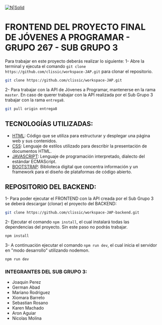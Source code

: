 [![N|Solid](https://jovenesaprogramar.edu.uy/storage/app/media/logo-jap-2022.svg)](https://jovenesaprogramar.edu.uy/)

# FRONTEND DEL PROYECTO FINAL DE JÓVENES A PROGRAMAR - GRUPO 267 - SUB GRUPO 3

Para trabajar en este proyecto deberás realizar lo siguiente:
1- Abre la terminal y ejecuta el comando `git clone https://github.com/clissic/workspace-JAP.git` para clonar el repositorio.

```sh
git clone https://github.com/clissic/workspace-JAP.git
```

2- Para trabajar con la API de Jóvenes a Programar, mantenerse en la rama `master`. En caso de querer trabajar con la API realizada por el Sub Grupo 3 trabajar con la rama `entrega8`.

```sh
git pull origin entrega8
```

## TECNOLOGÍAS UTILIZADAS:

- [HTML](https://developer.mozilla.org/es/docs/Web/HTML): Código que se utiliza para estructurar y desplegar una página web y sus contenidos.
- [CSS](https://developer.mozilla.org/es/docs/Web/CSS): Lenguaje de estilos utilizado para describir la presentación de documentos HTML.
- [JAVASCRIPT](https://developer.mozilla.org/es/docs/Web/JavaScript): Lenguaje de programación interpretado, dialecto del estándar ECMAScript.
- [BOOTSTRAP](https://getbootstrap.com/): Biblioteca digital que concentra información y un framework para el diseño de plataformas de código abierto.

## REPOSITORIO DEL BACKEND:

1- Para poder ejecutar el FRONTEND con la API creada por el Sub Grupo 3 se deberá descargar (clonar) el proyecto del BACKEND:

```sh
git clone https://github.com/clissic/workspace-JAP-backend.git
```

2- Ejecutar el comando `npm install`, el cual instalará todas las dependencias del proyecto. Sin este paso no podrás trabajar.

```sh
npm install
```

3- A continuación ejecutar el comando `npm run dev`, el cual inicia el servidor en "modo desarrollo" utilizando nodemon.

```sh
npm run dev
```

### INTEGRANTES DEL SUB GRUPO 3:

- Joaquin Perez
- German Abad
- Mariano Rodriguez
- Xiomara Barreto
- Sebastian Rosano
- Karen Machado
- Aron Aguiar
- Nicolas Molina